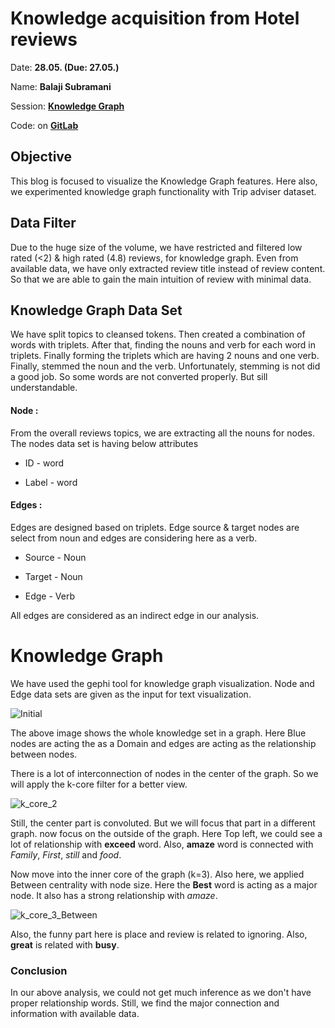 # Knowledge acquisition from Hotel reviews

Date: **28.05. (Due: 27.05.)**

Name: **Balaji Subramani**

Session: **[Knowledge Graph](https://textvis.repke.eu/index.html)**

Code: on **[GitLab](https://gitlab.hpi.de/fg-naumann/teaching/tvip19/tree/master/assignments/07_knowledgegraphs/basu)**

## Objective

This blog is focused to visualize the Knowledge Graph features. Here also, we experimented knowledge graph functionality with Trip adviser dataset.

## Data Filter

Due to the huge size of the volume, we have restricted and filtered low rated (<2) & high rated (4.8) reviews, for knowledge graph. Even from available data, we have only extracted review title instead of review content. So that we are able to gain the main intuition of review with minimal data.

## Knowledge Graph Data Set

We have split topics to cleansed tokens. Then created a combination of words with triplets. After that, finding the nouns and verb for each word in triplets. Finally forming the triplets which are having 2 nouns and one verb. Finally, stemmed the noun and the verb. Unfortunately, stemming is not did a good job. So some words are not converted properly. But sill understandable.

#### Node :

From the overall reviews topics, we are extracting all the nouns for nodes. The nodes data set is having below attributes

- ID - word

- Label - word

#### Edges :

Edges are designed based on triplets. Edge source & target nodes are select from noun and edges are considering here as a verb.

- Source - Noun 

- Target -  Noun

- Edge - Verb

All edges are considered as an indirect edge in our analysis.

# Knowledge Graph

We have used the gephi tool for knowledge graph visualization. Node and Edge data sets are given as the input for text visualization.

![Initial](uploads/b6e423729f7608bae395bd5a8315dfa2/Initial.png)

The above image shows the whole knowledge set in a graph. Here Blue nodes are acting the as a Domain and edges are acting as the relationship between nodes.

There is a lot of interconnection of nodes in the center of the graph. So we will apply the k-core filter for a better view.

![k_core_2](uploads/94745251ad03f30b849392fad393ec26/k_core_2.png)

Still, the center part is convoluted. But we will focus that part in a different graph. now focus on the outside of the graph. Here Top left, we could see a lot of relationship with **exceed** word. Also, **amaze** word is connected with *Family*, *First*, *still* and *food*.

Now move into the inner core of the graph (k=3). Also here, we applied Between centrality with node size. Here the **Best** word is acting as a major node. It also has a strong relationship with *amaze*.

![k_core_3_Between](uploads/ac62d879bb8258e2fd9c0f7748b770cc/k_core_3_Between.png)

Also, the funny part here is place and review is related to ignoring. Also, **great** is related with **busy**.

### Conclusion

 In our above analysis, we could not get much inference as we don't have proper relationship words. Still, we find the major connection and information with available data.
